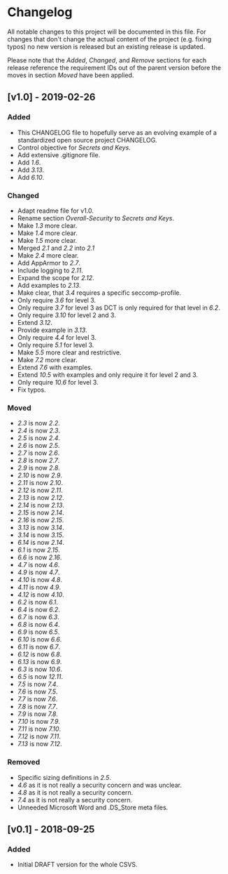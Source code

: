 # Changelog

All notable changes to this project will be documented in this file. For changes that don't change the actual content of the project (e.g. fixing typos) no new version is released but an existing release is updated.

Please note that the _Added_, _Changed_, and _Remove_ sections for each release reference the requirement IDs out of the parent version before the moves in section _Moved_ have been applied.

## [v1.0] - 2019-02-26

### Added

- This CHANGELOG file to hopefully serve as an evolving example of a
  standardized open source project CHANGELOG.
- Control objective for _Secrets and Keys_.
- Add extensive .gitignore file.
- Add _1.6_.
- Add _3.13_.
- Add _6.10_.

### Changed

- Adapt readme file for v1.0.
- Rename section _Overall-Security_ to _Secrets and Keys_.
- Make _1.3_ more clear.
- Make _1.4_ more clear.
- Make _1.5_ more clear.
- Merged _2.1_ and _2.2_ into _2.1_
- Make _2.4_ more clear.
- Add AppArmor to _2.7_.
- Include logging to _2.11_.
- Expand the scope for _2.12_.
- Add examples to _2.13_.
- Make clear, that _3.4_ requires a specific seccomp-profile.
- Only require _3.6_ for level 3.
- Only require _3.7_ for level 3 as DCT is only required for that level in _6.2_.
- Only require _3.10_ for level 2 and 3.
- Extend _3.12_.
- Provide example in _3.13_.
- Only require _4.4_ for level 3.
- Only require _5.1_ for level 3.
- Make _5.5_ more clear and restrictive.
- Make _7.2_ more clear.
- Extend _7.6_ with examples.
- Extend _10.5_ with examples and only require it for level 2 and 3.
- Only require _10.6_ for level 3.
- Fix typos.

### Moved

- _2.3_ is now _2.2_.
- _2.4_ is now _2.3_.
- _2.5_ is now _2.4_.
- _2.6_ is now _2.5_.
- _2.7_ is now _2.6_.
- _2.8_ is now _2.7_.
- _2.9_ is now _2.8_.
- _2.10_ is now _2.9_.
- _2.11_ is now _2.10_.
- _2.12_ is now _2.11_.
- _2.13_ is now _2.12_.
- _2.14_ is now _2.13_.
- _2.15_ is now _2.14_.
- _2.16_ is now _2.15_.
- _3.13_ is now _3.14_.
- _3.14_ is now _3.15_.
- _6.14_ is now _2.14_.
- _6.1_ is now _2.15_.
- _6.6_ is now _2.16_.
- _4.7_ is now _4.6_.
- _4.9_ is now _4.7_.
- _4.10_ is now _4.8_.
- _4.11_ is now _4.9_.
- _4.12_ is now _4.10_.
- _6.2_ is now _6.1_.
- _6.4_ is now _6.2_.
- _6.7_ is now _6.3_.
- _6.8_ is now _6.4_.
- _6.9_ is now _6.5_.
- _6.10_ is now _6.6_.
- _6.11_ is now _6.7_.
- _6.12_ is now _6.8_.
- _6.13_ is now _6.9_.
- _6.3_ is now _10.6_.
- _6.5_ is now _12.11_.
- _7.5_ is now _7.4_.
- _7.6_ is now _7.5_.
- _7.7_ is now _7.6_.
- _7.8_ is now _7.7_.
- _7.9_ is now _7.8_.
- _7.10_ is now _7.9_.
- _7.11_ is now _7.10_.
- _7.12_ is now _7.11_.
- _7.13_ is now _7.12_.

### Removed

- Specific sizing definitions in _2.5_.
- _4.6_ as it is not really a security concern and was unclear.
- _4.8_ as it is not really a security concern.
- _7.4_ as it is not really a security concern.
- Unneeded Microsoft Word and .DS_Store meta files.

## [v0.1] - 2018-09-25

### Added

- Initial DRAFT version for the whole CSVS.
